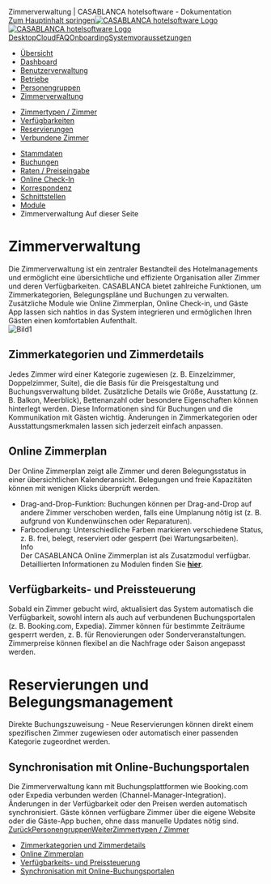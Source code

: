 Zimmerverwaltung | CASABLANCA hotelsoftware - Dokumentation  
[Zum Hauptinhalt springen](https://docs.casablanca.at/cloud/rooms/#__docusaurus_skipToContent_fallback)[![CASABLANCA hotelsoftware Logo](https://docs.casablanca.at/img/logo.png) ![CASABLANCA hotelsoftware Logo](https://docs.casablanca.at/img/Casablanca_LOGO_2022_neg.png)](https://docs.casablanca.at/) [Desktop](https://docs.casablanca.at/desktop/desktop/)[Cloud](https://docs.casablanca.at/cloud/cloud_systems/)[FAQ](https://docs.casablanca.at/faq)[Onboarding](https://docs.casablanca.at/onboarding/fiscalization)[Systemvoraussetzungen](https://docs.casablanca.at/system_requirements)  
* [Übersicht](https://docs.casablanca.at/cloud/cloud_systems/)
* [Dashboard](https://docs.casablanca.at/cloud/dashboard/)
* [Benutzerverwaltung](https://docs.casablanca.at/cloud/user_management/)
* [Betriebe](https://docs.casablanca.at/cloud/company/)
* [Personengruppen](https://docs.casablanca.at/cloud/person_groups/)
* [Zimmerverwaltung](https://docs.casablanca.at/cloud/rooms/)
+ [Zimmertypen / Zimmer](https://docs.casablanca.at/cloud/rooms/room_types/)
+ [Verfügbarkeiten](https://docs.casablanca.at/cloud/rooms/verfuegbarkeiten)
+ [Reservierungen](https://docs.casablanca.at/cloud/rooms/bookings/)
+ [Verbundene Zimmer](https://docs.casablanca.at/cloud/rooms/virtual_rooms/)
* [Stammdaten](https://docs.casablanca.at/cloud/main_data/)
* [Buchungen](https://docs.casablanca.at/cloud/bookings/)
* [Raten / Preiseingabe](https://docs.casablanca.at/cloud/raten/)
* [Online Check-In](https://docs.casablanca.at/cloud/online_checkin/)
* [Korrespondenz](https://docs.casablanca.at/cloud/online_corr/)
* [Schnittstellen](https://docs.casablanca.at/cloud/interfaces/)
* [Module](https://docs.casablanca.at/cloud/module/)  
* Zimmerverwaltung
Auf dieser Seite

# Zimmerverwaltung  
Die Zimmerverwaltung ist ein zentraler Bestandteil des Hotelmanagements und ermöglicht eine übersichtliche und effiziente Organisation aller Zimmer und deren Verfügbarkeiten. CASABLANCA bietet zahlreiche Funktionen, um Zimmerkategorien, Belegungspläne und Buchungen zu verwalten. Zusätzliche Module wie Online Zimmerplan, Online Check-in, und Gäste App lassen sich nahtlos in das System integrieren und ermöglichen Ihren Gästen einen komfortablen Aufenthalt.  
![Bild1](https://docs.casablanca.at/assets/images/rooms-19e3f76ba2d454416b840f225b585e36.png "Zimmerplan")

## Zimmerkategorien und Zimmerdetails[](https://docs.casablanca.at/cloud/rooms/#zimmerkategorien-und-zimmerdetails "Direkter Link zu Zimmerkategorien und Zimmerdetails")  
Jedes Zimmer wird einer Kategorie zugewiesen (z. B. Einzelzimmer, Doppelzimmer, Suite), die die Basis für die Preisgestaltung und Buchungsverwaltung bildet. Zusätzliche Details wie Größe, Ausstattung (z. B. Balkon, Meerblick), Bettenanzahl oder besondere Eigenschaften können hinterlegt werden. Diese Informationen sind für Buchungen und die Kommunikation mit Gästen wichtig. Änderungen in Zimmerkategorien oder Ausstattungsmerkmalen lassen sich jederzeit einfach anpassen.

## Online Zimmerplan[](https://docs.casablanca.at/cloud/rooms/#online-zimmerplan "Direkter Link zu Online Zimmerplan")  
Der Online Zimmerplan zeigt alle Zimmer und deren Belegungsstatus in einer übersichtlichen Kalenderansicht. Belegungen und freie Kapazitäten können mit wenigen Klicks überprüft werden.  
* Drag-and-Drop-Funktion:
Buchungen können per Drag-and-Drop auf andere Zimmer verschoben werden, falls eine Umplanung nötig ist (z. B. aufgrund von Kundenwünschen oder Reparaturen).
* Farbcodierung:
Unterschiedliche Farben markieren verschiedene Status, z. B. frei, belegt, reserviert oder gesperrt (bei Wartungsarbeiten).  
Info  
Der CASABLANCA Online Zimmerplan ist als Zusatzmodul verfügbar. Detaillierten Informationen zu Modulen finden Sie **[hier](https://docs.casablanca.at/cloud/module/)**.

## Verfügbarkeits- und Preissteuerung[](https://docs.casablanca.at/cloud/rooms/#verfügbarkeits--und-preissteuerung "Direkter Link zu Verfügbarkeits- und Preissteuerung")  
Sobald ein Zimmer gebucht wird, aktualisiert das System automatisch die Verfügbarkeit, sowohl intern als auch auf verbundenen Buchungsportalen (z. B. Booking.com, Expedia). Zimmer können für bestimmte Zeiträume gesperrt werden, z. B. für Renovierungen oder Sonderveranstaltungen. Zimmerpreise können flexibel an die Nachfrage oder Saison angepasst werden.

# Reservierungen und Belegungsmanagement  
Direkte Buchungszuweisung - Neue Reservierungen können direkt einem spezifischen Zimmer zugewiesen oder automatisch einer passenden Kategorie zugeordnet werden.

## Synchronisation mit Online-Buchungsportalen[](https://docs.casablanca.at/cloud/rooms/#synchronisation-mit-online-buchungsportalen "Direkter Link zu Synchronisation mit Online-Buchungsportalen")  
Die Zimmerverwaltung kann mit Buchungsplattformen wie Booking.com oder Expedia verbunden werden (Channel-Manager-Integration). Änderungen in der Verfügbarkeit oder den Preisen werden automatisch synchronisiert. Gäste können verfügbare Zimmer über die eigene Website oder die Gäste-App buchen, ohne dass manuelle Updates nötig sind.  
[ZurückPersonengruppen](https://docs.casablanca.at/cloud/person_groups/)[WeiterZimmertypen / Zimmer](https://docs.casablanca.at/cloud/rooms/room_types/)  
* [Zimmerkategorien und Zimmerdetails](https://docs.casablanca.at/cloud/rooms/#zimmerkategorien-und-zimmerdetails)
* [Online Zimmerplan](https://docs.casablanca.at/cloud/rooms/#online-zimmerplan)
* [Verfügbarkeits- und Preissteuerung](https://docs.casablanca.at/cloud/rooms/#verfügbarkeits--und-preissteuerung)
* [Synchronisation mit Online-Buchungsportalen](https://docs.casablanca.at/cloud/rooms/#synchronisation-mit-online-buchungsportalen)